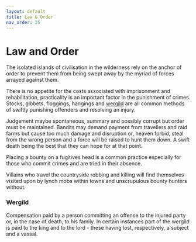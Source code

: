 ```yaml
---
layout: default
title: Law & Order
nav_order: 25
---
```


# Law and Order

The isolated islands of civilisation in the wilderness rely on the anchor of order to prevent them from being swept away by the myriad of forces arrayed against them.

There is no appetite for the costs associated with imprisonment and rehabilitation, practicality is an important factor in the punishment of crimes.  Stocks, gibbets, floggings, hangings and [wergild](#wergild) are all common methods of swiftly punishing offenders and resolving an injury.

Judgement maybe spontaneous, summary and possibly corrupt but order must be maintained.  Bandits may demand payment from travellers and raid farms but cause too much damage and disruption or, heaven forbid, steal from the wrong person and a force will be raised to hunt them down.  A swift death being the best that they can hope for at that point.

Placing a bounty on a fugitives head is a common practice especially for those who commit crimes and are tried in their absence.

Villains who travel the countryside robbing and killing will find themselves visited upon by lynch mobs within towns and unscrupulous bounty hunters without.

### Wergild

Compensation paid by a person committing an offense to the injured party or, in the case of death, to his family. In certain instances part of the wergild is paid to the king and to the lord - these having lost, respectively, a subject and a vassal.
